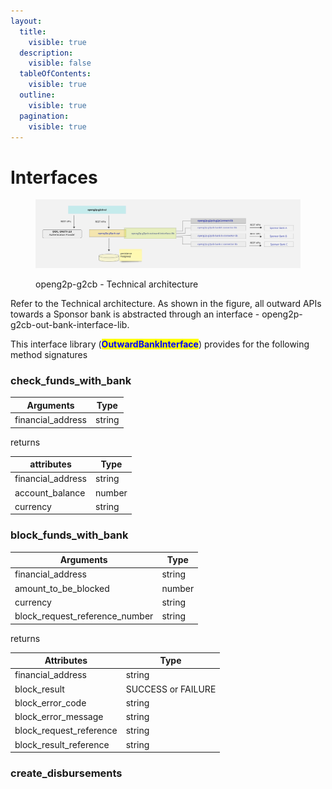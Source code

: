 ```yaml
---
layout:
  title:
    visible: true
  description:
    visible: false
  tableOfContents:
    visible: true
  outline:
    visible: true
  pagination:
    visible: true
---
```


# Interfaces



<figure><img src="../../../../.gitbook/assets/Gitbook-G2PCB-Tech-Architecture.jpg" alt=""><figcaption><p>openg2p-g2cb - Technical architecture</p></figcaption></figure>

Refer to the Technical architecture. As shown in the figure, all outward APIs towards a Sponsor bank is abstracted through an interface - openg2p-g2cb-out-bank-interface-lib.

This interface library (<mark style="color:blue;">**OutwardBankInterface**</mark>) provides for the following method signatures

### check\_funds\_with\_bank

| Arguments          | Type   |
| ------------------ | ------ |
| financial\_address | string |

returns

| attributes         | Type   |
| ------------------ | ------ |
| financial\_address | string |
| account\_balance   | number |
| currency           | string |

### block\_funds\_with\_bank

| Arguments                         | Type   |
| --------------------------------- | ------ |
| financial\_address                | string |
| amount\_to\_be\_blocked           | number |
| currency                          | string |
| block\_request\_reference\_number | string |

returns

| Attributes                | Type               |
| ------------------------- | ------------------ |
| financial\_address        | string             |
| block\_result             | SUCCESS or FAILURE |
| block\_error\_code        | string             |
| block\_error\_message     | string             |
| block\_request\_reference | string             |
| block\_result\_reference  | string             |

### create\_disbursements
